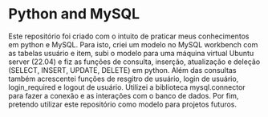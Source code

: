 # Python and MySQL
Este repositório foi criado com o intuito de praticar meus conhecimentos em python e MySQL. Para isto, criei um modelo no MySQL workbench com as tabelas usuário e item, subi o modelo para uma máquina virtual Ubuntu server (22.04) e fiz as funções de consulta, inserção, atualização e deleção (SELECT, INSERT, UPDATE, DELETE) em python. Além das consultas também acrescentei funções de resgitro de usuário, login de usuário, login_required e logout de usuário. Utilizei a biblioteca mysql.connector para fazer a conexão e as interações com o banco de dados. Por fim, pretendo utilizar este repositório como modelo para projetos futuros.
